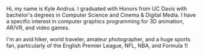 Hi, my name is Kyle Andrus. I graduated with Honors from UC Davis with bachelor's degrees in Computer Science and Cinema & Digital Media. I have a specific interest in computer graphics programming for 3D animation, AR/VR, and video games.

I'm an avid hiker, world traveler, amateur photographer, and a huge sports fan, particularly of the English Premier League, NFL, NBA, and Formula 1!

<!---
kwandrus/kwandrus is a ✨ special ✨ repository because its `README.md` (this file) appears on your GitHub profile.
You can click the Preview link to take a look at your changes.
--->
